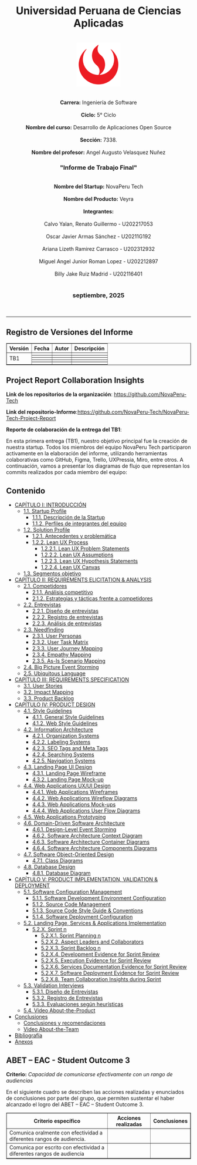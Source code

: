 <div align="center">
  <h1>Universidad Peruana de Ciencias Aplicadas</h1>
  <br>
  <img src="./images/UPC.png" alt="UPC Logo" width="auto" height="120"/>
  <p>
    <br>
    <strong>Carrera:</strong> Ingeniería de Software
    <br><br>
    <strong>Ciclo:</strong> 5° Ciclo
    <br><br>
    <strong>Nombre del curso:</strong> Desarrollo de Aplicaciones Open Source
    <br><br>
    <strong>Sección:</strong> 7338.
    <br><br>
    <strong>Nombre del profesor:</strong> Angel Augusto Velasquez Nuñez
  </p>
  <h3>"Informe de Trabajo Final"</h3>
  <p>
    <br>
    <strong>Nombre del Startup:</strong> NovaPeru Tech
    <br><br>
    <strong>Nombre del Producto:</strong> Veyra
    <br><br>
    <strong>Integrantes:</strong>
    <br><br>
    Calvo Yalan, Renato Guillermo - U202217053
    <br><br>
      Oscar Javier Armas Sánchez - U20211G192
    <br><br>
     Ariana Lizeth Ramirez Carrasco - U202312932
    <br><br>
     Miguel Angel Junior Roman Lopez - U202212897
    <br><br>
      Billy Jake Ruiz Madrid - U202116401
    <br><br>
  </p>
  <h3>septiembre, 2025</h3>
</div>

<br>

<hr>

## Registro de Versiones del Informe

<table border="1" cellpadding="5" cellspacing="0">
  <thead>
    <tr>
      <th>Versión</th>
      <th>Fecha</th>
      <th>Autor</th>
      <th>Descripción</th>
    </tr>
  </thead>
  <tbody>
    <tr>
      <td rowspan="10">TB1</td>
      <td></td>
      <td></td>
      <td></td>
    </tr>
    <tr>
      <td></td>
      <td></td>
      <td></td>
    </tr>
    <tr>
      <td></td>
      <td></td>
      <td></td>
    </tr>
    <tr>
      <td></td>
      <td></td>
      <td></td>
    </tr>
    <tr>
      <td></td>
      <td></td>
      <td></td>
    </tr>
  </tbody>
</table>


## Project Report Collaboration Insights

**Link de los repositorios de la organización**: https://github.com/NovaPeru-Tech

**Link del repositorio-Informe**:https://github.com/NovaPeru-Tech/NovaPeru-Tech-Project-Report

**Reporte de colaboración de la entrega del TB1**:

En esta primera entrega (TB1), nuestro objetivo principal fue la creación de nuestra startup. Todos los miembros del equipo NovaPeru Tech participaron activamente en la elaboración del informe, utilizando herramientas colaborativas como GitHub, Figma, Trello, UXPressia, Miro, entre otros. A continuación, vamos a presentar los diagramas de flujo que representan los commits realizados por cada miembro del equipo:

<h2>Contenido</h2>

<ul>
  <li><a href="#introduction">CAPÍTULO I: INTRODUCCIÓN</a>
    <ul>
      <li><a href="#startupProfile">1.1. Startup Profile</a>
        <ul>
          <li><a href="#descriptionStartup">1.1.1. Descripción de la Startup</a></li>
          <li><a href="#teamProfile">1.1.2. Perfiles de integrantes del equipo</a></li>
        </ul>
      </li>
      <li><a href="#solutionProfile">1.2. Solution Profile</a>
        <ul>
          <li><a href="#antecedents">1.2.1. Antecedentes y problemática</a></li>
          <li><a href="#leanUXProcess">1.2.2. Lean UX Process</a>
            <ul>
              <li><a href="#problemStatement">1.2.2.1. Lean UX Problem Statements</a></li>
              <li><a href="#assumptions">1.2.2.2. Lean UX Assumptions</a></li>
              <li><a href="#hypothesisStatements">1.2.2.3. Lean UX Hypothesis Statements</a></li>
              <li><a href="#uxCanvas">1.2.2.4. Lean UX Canvas</a></li>
            </ul>
          </li>
        </ul>
      </li>
      <li><a href="#objectiveSegment">1.3. Segmentos objetivo</a></li>
    </ul>
  </li>

  <li><a href="#requirementsElicitation">CAPÍTULO II: REQUIREMENTS ELICITATION & ANALYSIS</a>
    <ul>
      <li><a href="#competitors">2.1. Competidores</a>
        <ul>
          <li><a href="#competitiveAnalysis">2.1.1. Análisis competitivo</a></li>
          <li><a href="#competitiveStrategies">2.1.2. Estrategias y tácticas frente a competidores</a></li>
        </ul>
      </li>
      <li><a href="#interviews">2.2. Entrevistas</a>
        <ul>
          <li><a href="#interviewDesign">2.2.1. Diseño de entrevistas</a></li>
          <li><a href="#registerInterview">2.2.2. Registro de entrevistas</a></li>
          <li><a href="#analysisInterview">2.2.3. Análisis de entrevistas</a></li>
        </ul>
      </li>
      <li><a href="#needfinding">2.3. Needfinding</a>
        <ul>
          <li><a href="#userPersonas">2.3.1. User Personas</a></li>
          <li><a href="#userTaskMatrix">2.3.2. User Task Matrix</a></li>
          <li><a href="#userJourneyMapping">2.3.3. User Journey Mapping</a></li>
          <li><a href="#empathyMap">2.3.4. Empathy Mapping</a></li>
          <li><a href="#asIsScenario">2.3.5. As-Is Scenario Mapping</a></li>
        </ul>
      </li>
      <li><a href="#bigPictureEventStorming">2.4. Big Picture Event Storming</a></li>
      <li><a href="#ubiquitousLanguage">2.5. Ubiquitous Language</a></li>
    </ul>
  </li>

  <li><a href="#requirementsSpecification">CAPÍTULO III: REQUIREMENTS SPECIFICATION</a>
    <ul>
      <li><a href="#userStories">3.1. User Stories</a></li>
      <li><a href="#impactMapping">3.2. Impact Mapping</a></li>
      <li><a href="#productBacklog">3.3. Product Backlog</a></li>
    </ul>
  </li>

  <li><a href="#productDesign">CAPÍTULO IV: PRODUCT DESIGN</a>
    <ul>
      <li><a href="#styleGuidelines">4.1. Style Guidelines</a>
        <ul>
          <li><a href="#generalStyleGuidelines">4.1.1. General Style Guidelines</a></li>
          <li><a href="#webStyleGuidelines">4.1.2. Web Style Guidelines</a></li>
        </ul>
      </li>
      <li><a href="#infoArchitecture">4.2. Information Architecture</a>
        <ul>
          <li><a href="#orgSystem">4.2.1. Organization Systems</a></li>
          <li><a href="#labelSystem">4.2.2. Labeling Systems</a></li>
          <li><a href="#seoTags">4.2.3. SEO Tags and Meta Tags</a></li>
          <li><a href="#searchSystem">4.2.4. Searching Systems</a></li>
          <li><a href="#navigationSystem">4.2.5. Navigation Systems</a></li>
        </ul>
      </li>
      <li><a href="#landingDesign">4.3. Landing Page UI Design</a>
        <ul>
          <li><a href="#landingWireframe">4.3.1. Landing Page Wireframe</a></li>
          <li><a href="#landingMockUp">4.3.2. Landing Page Mock-up</a></li>
        </ul>
      </li>
      <li><a href="#webAppDesign">4.4. Web Applications UX/UI Design</a>
        <ul>
          <li><a href="#webAppWireframes">4.4.1. Web Applications Wireframes</a></li>
          <li><a href="#webAppWireflow">4.4.2. Web Applications Wireflow Diagrams</a></li>
          <li><a href="#webAppMockups">4.4.3. Web Applications Mock-ups</a></li>
          <li><a href="#webAppUserFlow">4.4.4. Web Applications User Flow Diagrams</a></li>
        </ul>
      </li>
      <li><a href="#webAppPrototyping">4.5. Web Applications Prototyping</a></li>
      <li><a href="#DDD">4.6. Domain-Driven Software Architecture</a>
        <ul>
          <li><a href="#designEventStorming">4.6.1. Design-Level Event Storming</a></li>
          <li><a href="#contextDiagram">4.6.2. Software Architecture Context Diagram</a></li>
          <li><a href="#containerDiagram">4.6.3. Software Architecture Container Diagrams</a></li>
          <li><a href="#componentDiagram">4.6.4. Software Architecture Components Diagrams</a></li>
        </ul>
      </li>
      <li><a href="#softwareObjectOrientedDesign">4.7. Software Object-Oriented Design</a>
        <ul>
          <li><a href="#classDiagram">4.7.1. Class Diagrams</a></li>
        </ul>
      </li>
      <li><a href="#dbDesign">4.8. Database Design</a>
        <ul>
          <li><a href="#dbDiagram">4.8.1. Database Diagram</a></li>
        </ul>
      </li>
    </ul>
  </li>

  <li><a href="#productImplementation">CAPÍTULO V: PRODUCT IMPLEMENTATION, VALIDATION & DEPLOYMENT</a>
    <ul>
      <li><a href="#softwareConfig">5.1. Software Configuration Management</a>
        <ul>
          <li><a href="#softwareDevelopment">5.1.1. Software Development Environment Configuration</a></li>
          <li><a href="#sourceCodeManagement">5.1.2. Source Code Management</a></li>
          <li><a href="#sourceCodeStyleGuide">5.1.3. Source Code Style Guide & Conventions</a></li>
          <li><a href="#softwareDeploymentConfig">5.1.4. Software Deployment Configuration</a></li>
        </ul>
      </li>
      <li><a href="#landingPageImplementation">5.2. Landing Page, Services & Applications Implementation</a>
        <ul>
          <li><a href="#sprint">5.2.X. Sprint n</a>
            <ul>
              <li><a href="#sprintPlanning">5.2.X.1. Sprint Planning n</a></li>
              <li><a href="#aspectLeaders">5.2.X.2. Aspect Leaders and Collaborators</a></li>
              <li><a href="#sprintBacklog">5.2.X.3. Sprint Backlog n</a></li>
              <li><a href="#developmentEvidence">5.2.X.4. Development Evidence for Sprint Review</a></li>
              <li><a href="#executionEvidence">5.2.X.5. Execution Evidence for Sprint Review</a></li>
              <li><a href="#servicesDocumentation">5.2.X.6. Services Documentation Evidence for Sprint Review</a></li>
              <li><a href="#deploymentEvidence">5.2.X.7. Software Deployment Evidence for Sprint Review</a></li>
              <li><a href="#teamCollaborationInsights">5.2.X.8. Team Collaboration Insights during Sprint</a></li>
            </ul>
          </li>
        </ul>
      </li>
      <li><a href="#validationInterviews">5.3. Validation Interviews</a>
        <ul>
          <li><a href="#validationDesign">5.3.1. Diseño de Entrevistas</a></li>
          <li><a href="#validationRegister">5.3.2. Registro de Entrevistas</a></li>
          <li><a href="#heuristicsEvaluation">5.3.3. Evaluaciones según heurísticas</a></li>
        </ul>
      </li>
      <li><a href="#videoAboutProduct">5.4. Video About-the-Product</a></li>
    </ul>
  </li>

  <li><a href="#conclusions">Conclusiones</a>
    <ul>
      <li><a href="#conclutionAndRecomendation">Conclusiones y recomendaciones</a></li>
      <li><a href="#teamVideo">Video About-the-Team</a></li>
    </ul>
  </li>

  <li><a href="#bibliography">Bibliografía</a></li>
  <li><a href="#anexos">Anexos</a></li>
</ul>



## ABET – EAC - Student Outcome 3

**Criterio:** *Capacidad de comunicarse efectivamente con un rango de audiencias*

En el siguiente cuadro se describen las acciones realizadas y enunciados de conclusiones por parte del grupo, que permiten sustentar el haber alcanzado el logro del ABET – EAC – Student Outcome 3.

<table border="1" cellpadding="5" cellspacing="0">
  <thead>
    <tr>
      <th>Criterio específico</th>
      <th>Acciones realizadas</th>
      <th>Conclusiones</th>
    </tr>
  </thead>
  <tbody>
    <tr>
      <td>Comunica oralmente con efectividad a diferentes rangos de audiencia.</td>
      <td></td>
      <td></td>
    </tr>
    <tr>
      <td>Comunica por escrito con efectividad a diferentes rangos de audiencia</td>
      <td></td>
      <td></td>
    </tr>
  </tbody>
</table>




